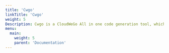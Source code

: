 ```yaml
---
title: 'Cwgo'
linkTitle: 'Cwgo'
weight: 5
Description: Cwgo is a CloudWeGo All in one code generation tool, which integrates the advantages of each component to improve the developer experience.
menu:
  main:
    weight: 5
    parent: 'Documentation'
---
```

